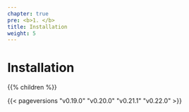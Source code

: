 ```yaml
---
chapter: true
pre: <b>1. </b>
title: Installation
weight: 5
---
```


# Installation

{{% children  %}}

{{< pageversions "v0.19.0" "v0.20.0" "v0.21.1" "v0.22.0" >}}
